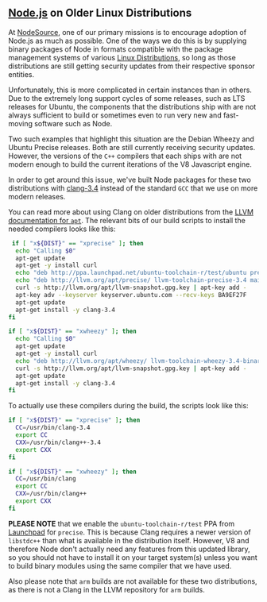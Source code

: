 ## [Node.js](https://nodejs.org) on Older Linux Distributions

At [NodeSource](https://nodesource.com), one of our primary missions is to encourage adoption of Node.js as much as possible. One of the ways we do this is by supplying binary packages of Node in formats compatible with the package management systems of various [Linux Distributions](https://github.com/nodesource/distributions/), so long as those distributions are still getting security updates from their respective sponsor entities.

Unfortunately, this is more complicated in certain instances than in others. Due to the extremely long support cycles of some releases, such as LTS releases for Ubuntu, the components that the distributions ship with are not always sufficient to build or sometimes even to run very new and fast-moving software such as Node.

Two such examples that highlight this situation are the Debian Wheezy and Ubuntu Precise releases. Both are still currently receiving security updates. However, the versions of the `C++` compilers that each ships with are not modern enough to build the current iterations of the V8 Javascript engine.

In order to get around this issue, we've built Node packages for these two distributions with [clang-3.4](http://clang.llvm.org/) instead of the standard `GCC` that we use on more modern releases.

You can read more about using Clang on older distributions from the [LLVM](http://llvm.org) [documentation for `apt`](http://llvm.org/apt/). The relevant bits of our build scripts to install the needed compilers looks like this:

```bash
 if [ "x${DIST}" == "xprecise" ]; then
  echo "Calling $0"
  apt-get update
  apt-get -y install curl
  echo "deb http://ppa.launchpad.net/ubuntu-toolchain-r/test/ubuntu precise main" >> /etc/apt/sources.list
  echo "deb http://llvm.org/apt/precise/ llvm-toolchain-precise-3.4 main" >> /etc/apt/sources.list
  curl -s http://llvm.org/apt/llvm-snapshot.gpg.key | apt-key add -
  apt-key adv --keyserver keyserver.ubuntu.com --recv-keys BA9EF27F
  apt-get update
  apt-get install -y clang-3.4
fi

if [ "x${DIST}" == "xwheezy" ]; then
  echo "Calling $0"
  apt-get update
  apt-get -y install curl
  echo "deb http://llvm.org/apt/wheezy/ llvm-toolchain-wheezy-3.4-binaries main" >> /etc/apt/sources.list
  curl -s http://llvm.org/apt/llvm-snapshot.gpg.key | apt-key add -
  apt-get update
  apt-get install -y clang-3.4
fi
```

To actually use these compilers during the build, the scripts look like this:

```bash
if [ "x${DIST}" == "xprecise" ]; then
  CC=/usr/bin/clang-3.4
  export CC
  CXX=/usr/bin/clang++-3.4
  export CXX
fi

if [ "x${DIST}" == "xwheezy" ]; then
  CC=/usr/bin/clang
  export CC
  CXX=/usr/bin/clang++
  export CXX
fi
```

**PLEASE NOTE** that we enable the `ubuntu-toolchain-r/test` PPA from [Launchpad](https://launchpad.net) for `precise`. This is because Clang requires a newer version of `libstdc++` than what is available in the distribution itself. However, V8 and therefore Node don't actually need any features from this updated library, so you should not have to install it on your target system(s) unless you want to build binary modules using the same compiler that we have used.

Also please note that `arm` builds are not available for these two distributions, as there is not a Clang in the LLVM repository for `arm` builds.
